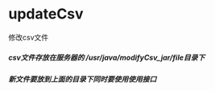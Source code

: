 # updateCsv
修改csv文件
##### csv文件存放在服务器的 /usr/java/modifyCsv_jar/file目录下

##### 新文件要放到上面的目录下同时要使用使用接口

